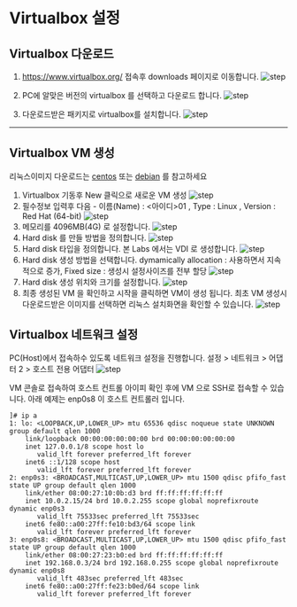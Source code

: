 # Virtualbox 설정

## Virtualbox 다운로드
1. https://www.virtualbox.org/ 접속후 downloads 페이지로 이동합니다.
![step](./img/vbox.png)

2. PC에 알맞은 버전의 virtualbox 를 선택하고 다운로드 합니다.
![step](./img/download.png)

3. 다운로드받은 패키지로 virtualbox를 설치합니다.
![step](./img/install.png)

---

## Virtualbox VM 생성
리눅스이미지 다운로드는 [centos](../centos/README.md)  또는 [debian](../debian/README.md) 를 참고하세요

1. Virtualbox 기동후 New 클릭으로 새로운 VM 생성
![step](./img/vbox-1.png)
2. 필수정보 입력후 다음 - 이름(Name) : <아이디>01 , Type : Linux , Version : Red Hat (64-bit)
![step](./img/vbox-2.png)
3. 메모리를 4096MB(4G) 로 설정합니다.
![step](./img/vbox-3.png)
4. Hard disk 를 만들 방법을 정의합니다.
![step](./img/vbox-4.png)
5. Hard disk 타입을 정의합니다. 본 Labs 에서는 VDI 로 생성합니다.
![step](./img/vbox-5.png)
6. Hard disk 생성 방법을 선택합니다. dymamically allocation : 사용하면서 지속적으로 증가, Fixed size : 생성시 설정사이즈를 전부 할당
![step](./img/vbox-6.png)
7. Hard disk 생성 위치와 크기를 설정합니다.
![step](./img/vbox-7.png)
8. 최종 생성된 VM 을 확인하고 시작을 클릭하면 VM이 생성 됩니다. 최초 VM 생성시 다운로드받은 이미지를 선택하면 리눅스 설치화면을 확인할 수 있습니다.
![step](./img/vbox-8.png)



## Virtualbox 네트워크 설정
PC(Host)에서 접속하수 있도록 네트워크 설정을 진행합니다.
설정 > 네트워크 > 어댑터 2 > 호스트 전용 어댑터
![step](./img/network.png)

VM 콘솔로 접속하여 호스트 컨트롤 아이피 확인 후에 VM 으로 SSH로 접속할 수 있습니다.
아래 예제는 enp0s8 이 호스트 컨트롤러 입니다.
```
]# ip a
1: lo: <LOOPBACK,UP,LOWER_UP> mtu 65536 qdisc noqueue state UNKNOWN group default qlen 1000
    link/loopback 00:00:00:00:00:00 brd 00:00:00:00:00:00
    inet 127.0.0.1/8 scope host lo
       valid_lft forever preferred_lft forever
    inet6 ::1/128 scope host 
       valid_lft forever preferred_lft forever
2: enp0s3: <BROADCAST,MULTICAST,UP,LOWER_UP> mtu 1500 qdisc pfifo_fast state UP group default qlen 1000
    link/ether 08:00:27:10:0b:d3 brd ff:ff:ff:ff:ff:ff
    inet 10.0.2.15/24 brd 10.0.2.255 scope global noprefixroute dynamic enp0s3
       valid_lft 75533sec preferred_lft 75533sec
    inet6 fe80::a00:27ff:fe10:bd3/64 scope link 
       valid_lft forever preferred_lft forever
3: enp0s8: <BROADCAST,MULTICAST,UP,LOWER_UP> mtu 1500 qdisc pfifo_fast state UP group default qlen 1000
    link/ether 08:00:27:23:b0:ed brd ff:ff:ff:ff:ff:ff
    inet 192.168.0.3/24 brd 192.168.0.255 scope global noprefixroute dynamic enp0s8
       valid_lft 483sec preferred_lft 483sec
    inet6 fe80::a00:27ff:fe23:b0ed/64 scope link 
       valid_lft forever preferred_lft forever
```